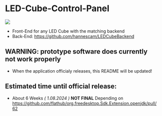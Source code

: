 # LED-Cube-Control-Panel
<img src="https://img.shields.io/liberapay/receives/ToxicStoxm.svg?logo=liberapay">

 - Front-End for any LED Cube with the matching backend
 - Back-End: https://github.com/hannescam/LEDCubeBackend
## WARNING: prototype software does currently not work properly
 - When the application officialy releases, this README will be updated!
## Estimated time until official release:
 - About 6 Weeks *( 1.08.2024 )* **NOT FINAL** Depending on https://github.com/flathub/org.freedesktop.Sdk.Extension.openjdk/pull/62
